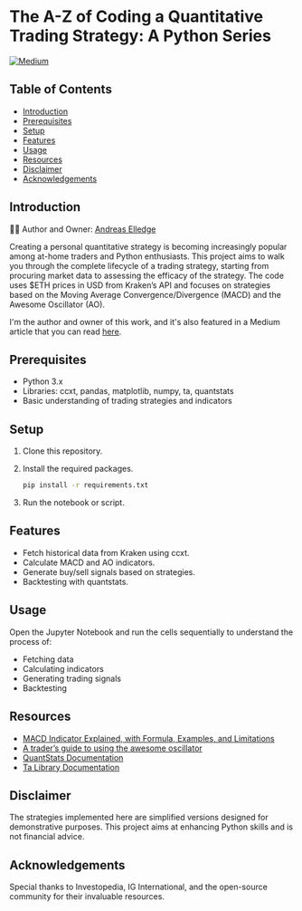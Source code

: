 # The A-Z of Coding a Quantitative Trading Strategy: A Python Series
[![Medium](https://img.shields.io/badge/Medium-Article-blue)](https://medium.com/@andreas26/the-a-z-of-creating-a-quantitative-trading-strategy-a-python-series-d0f00df0d62)

## Table of Contents

- [Introduction](#introduction)
- [Prerequisites](#prerequisites)
- [Setup](#setup)
- [Features](#features)
- [Usage](#usage)
- [Resources](#resources)
- [Disclaimer](#disclaimer)
- [Acknowledgements](#acknowledgements)

## Introduction

👨‍💻 Author and Owner: [Andreas Elledge](https://www.linkedin.com/in/andreas-elledge-306813135/)

Creating a personal quantitative strategy is becoming increasingly popular among at-home traders and Python enthusiasts.
This project aims to walk you through the complete lifecycle of a trading strategy, starting from procuring market data to assessing the efficacy of the strategy.
The code uses $ETH prices in USD from Kraken’s API and focuses on strategies based on the Moving Average Convergence/Divergence (MACD) and the Awesome Oscillator (AO).

I'm the author and owner of this work, and it's also featured in a Medium article that you can read [here](https://medium.com/@andreas26/the-a-z-of-creating-a-quantitative-trading-strategy-a-python-series-d0f00df0d62).

## Prerequisites

- Python 3.x
- Libraries: ccxt, pandas, matplotlib, numpy, ta, quantstats
- Basic understanding of trading strategies and indicators

## Setup

1. Clone this repository.
2. Install the required packages.

    ```bash
    pip install -r requirements.txt
    ```

3. Run the notebook or script.

## Features

- Fetch historical data from Kraken using ccxt.
- Calculate MACD and AO indicators.
- Generate buy/sell signals based on strategies.
- Backtesting with quantstats.

## Usage

Open the Jupyter Notebook and run the cells sequentially to understand the process of:
- Fetching data
- Calculating indicators
- Generating trading signals
- Backtesting

## Resources

- [MACD Indicator Explained, with Formula, Examples, and Limitations](https://www.investopedia.com/)
- [A trader’s guide to using the awesome oscillator](https://www.ig.com/)
- [QuantStats Documentation](https://github.com/ranaroussi/quantstats)
- [Ta Library Documentation](https://github.com/bukosabino/ta)

## Disclaimer

The strategies implemented here are simplified versions designed for demonstrative purposes.
This project aims at enhancing Python skills and is not financial advice.

## Acknowledgements

Special thanks to Investopedia, IG International, and the open-source community for their invaluable resources.
